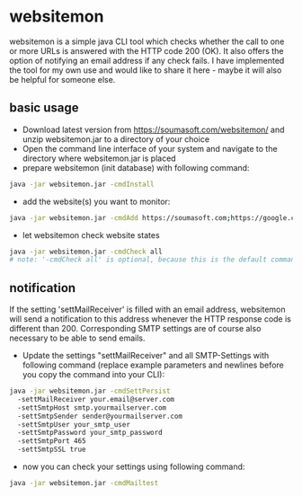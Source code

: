 # websitemon
websitemon is a simple java CLI tool which checks whether the call to one or more URLs is answered with the HTTP code 200 (OK). It also offers the option of notifying an email address if any check fails.
I have implemented the tool for my own use and would like to share it here - maybe it will also be helpful for someone else.

## basic usage
- Download latest version from https://soumasoft.com/websitemon/ and unzip websitemon.jar to a directory of your choice
- Open the command line interface of your system and navigate to the directory where websitemon.jar is placed
- prepare websitemon (init database) with following command:
```bash
java -jar websitemon.jar -cmdInstall
```
- add the website(s) you want to monitor:
````bash
java -jar websitemon.jar -cmdAdd https://soumasoft.com;https://google.com;http://your-website.com
````
- let websitemon check website states
````bash
java -jar websitemon.jar -cmdCheck all
# note: '-cmdCheck all' is optional, because this is the default command
````

## notification
If the setting 'settMailReceiver' is filled with an email address, websitemon will send a notification to this address whenever the HTTP response code is different than 200. Corresponding SMTP settings are of course also necessary to be able to send emails.

- Update the settings "settMailReceiver" and all SMTP-Settings with following command (replace example parameters and newlines before you copy the command into your CLI):
````bash
java -jar websitemon.jar -cmdSettPersist
  -settMailReceiver your.email@server.com
  -settSmtpHost smtp.yourmailserver.com
  -settSmtpSender sender@yourmailserver.com
  -settSmtpUser your_smtp_user
  -settSmtpPassword your_smtp_password
  -settSmtpPort 465
  -settSmtpSSL true
````
- now you can check your settings using following command:
````bash
java -jar websitemon.jar -cmdMailtest

